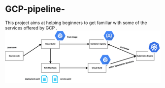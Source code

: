 # GCP-pipeline-
This project aims at helping beginners to get familiar with some of the services offered by GCP .  
![Getting Started](./gcp-project.png)
